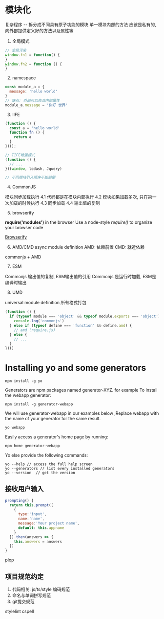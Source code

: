 # 模块化

  复杂程序 -- 拆分成不同具有原子功能的模块
  单一模块内部的方法 应该是私有的, 向外部提供定义好的方法以及属性等

1.  全局模式

```js
// 全局污染
window.fn1 = function() {
}
window.fn2 = function () {
}
```
2. namespace

```js
const module_a = {
  message: 'hello world'
}
// 缺点: 外部可以修改内部属性
module_a.message = '你好 世界'
```

3. IIFE

```js
(function () {
  const a = 'hello world'
  function fn () {
    return a
  }
})();

// IIFE增强模式
(function () {
  // ...
})(window, lodash, Jquery)

// 不同模块引入顺序不能颠倒
```
4. CommonJS

  模块同步加载执行
  4.1 代码都是在模块内部执行
  4.2 模块如果加载多次, 只在第一次加载的时候执行
  4.3 同步加载
  4.4 输出值的复制

5. browserify

**require('modules')** in the browser
Use a node-style *require()* to organize your browser code

[Browserify](https://www.npmmirror.com/package/browserify)

6. AMD/CMD
  async module definition
  AMD: 依赖前置
  CMD: 就近依赖

  commonjs + AMD

7. ESM

  Commonjs 输出值的复制, ESM输出值的引用
  Commonjs 是运行时加载, ESM是编译时输出

8. UMD

  universal module definition
  所有格式打包
```js
(function () {
  if (typeof module === 'object' && typeof module.exports === 'object') {
    console.log('commonjs')
  } else if (typeof define === 'function' && define.amd) {
    // amd (require.js)
  } else {
    // ...
  }
})()
```

# Installing yo and some generators

```shell
npm install -g yo
```
  Generators are npm packages named generator-XYZ.
  for example To install the webapp generator:

```shell
npm install -g generator-webapp
```

  We will use generator-webapp in our examples below ,Replace webapp with the name of your generator
  for the same result.
```js
yo webapp
```
  Easily access a generator's home page by running:
```js
npm home generator-webapp
```
  Yo else provide the following commands:
```shell
yo --help // access the full help screen
yo --generators // list every installed generators
yo --version  // get the version
```

## 接收用户输入
```js
prompting() {
  return this.prompt([
    {
      type:'input',
      name:'name',
      message:'Your project name',
      default: this.appname
    }
  ]).then(answers => {
    this.answers = answers
  })
}
```

  plop

## 项目规范约定

1. 代码相关: js/ts/style 编码规范
2. 命名与单词拼写规范
3. git提交规范

  stylelint
  cspell


